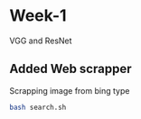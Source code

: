 # Week-1
VGG and ResNet

## Added Web scrapper
Scrapping image from bing
type

```bash
bash search.sh
```
